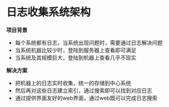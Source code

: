 # 日志收集系统架构

**项目背景**

- 每个系统都有日志，当系统出现问题时，需要通过日志解决问题
- 当系统机器比较少时，登陆到服务器上查看即可满足
- 当系统及其规模巨大，登陆到机器上查看几乎不现实

**解决方案**

- 把机器上的日志实时收集，统一的存储到中心系统
- 然后再对这些日志建立索引，通过搜索即可以找到对应日志
- 通过提供界面友好的web界面，通过web既可以完成日志搜索

